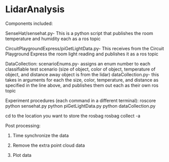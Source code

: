 # LidarAnalysis

Components included:

SenseHat/sensehat.py- This is a python script that publishes the room temperature and humidity each as a ros topic

CircuitPlaygroundExpress/piGetLightData.py- This receives from the Circuit Playground Express the room light reading and publishes it as a ros topic

DataCollection:
scenarioEnums.py- assigns an enum number to each classifiable test scenario (size of object, color of object, temperature of object, and distance away object is from the lidar)
dataCollection.py- this takes in arguments for each the size, color, temperature, and distance as specified in the line above, and publishes them out each as their own ros topic


Experiment procedures (each command in a different terminal):
roscore
python sensehat.py
python piGetLightData.py
python dataCollection.py

cd to the location you want to store the rosbag
rosbag collect -a


Post processing:
1. Time synchronize the data

2. Remove the extra point cloud data

3. Plot data
